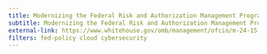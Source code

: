 ```yaml
---
title: Modernizing the Federal Risk and Authorization Management Program (FedRAMP)
subtitle: Modernizing the Federal Risk and Authorization Management Program (FedRAMP)
external-link: https://www.whitehouse.gov/omb/management/ofcio/m-24-15-modernizing-the-federal-risk-and-authorization-management-program-fedramp/
filters: fed-policy cloud cybersecurity
---
```

